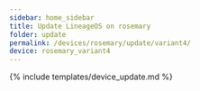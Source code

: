 ```yaml
---
sidebar: home_sidebar
title: Update LineageOS on rosemary
folder: update
permalink: /devices/rosemary/update/variant4/
device: rosemary_variant4
---
```

{% include templates/device_update.md %}

